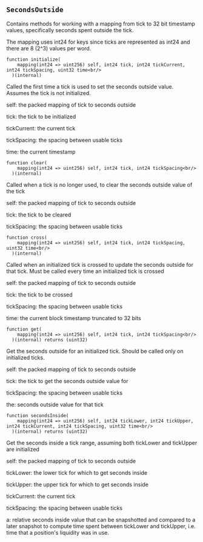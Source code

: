 
## `SecondsOutside`

Contains methods for working with a mapping from tick to 32 bit timestamp values, specifically seconds
spent outside the tick.

The mapping uses int24 for keys since ticks are represented as int24 and there are 8 (2^3) values per word.


 ```solidity 
 function initialize(
     mapping(int24 => uint256) self, int24 tick, int24 tickCurrent, int24 tickSpacing, uint32 time<br/>
   )(internal)
 ``` 

Called the first time a tick is used to set the seconds outside value. Assumes the tick is not
initialized.



self: the packed mapping of tick to seconds outside

tick: the tick to be initialized

tickCurrent: the current tick

tickSpacing: the spacing between usable ticks

time: the current timestamp


 ```solidity 
 function clear(
     mapping(int24 => uint256) self, int24 tick, int24 tickSpacing<br/>
   )(internal)
 ``` 

Called when a tick is no longer used, to clear the seconds outside value of the tick



self: the packed mapping of tick to seconds outside

tick: the tick to be cleared

tickSpacing: the spacing between usable ticks


 ```solidity 
 function cross(
     mapping(int24 => uint256) self, int24 tick, int24 tickSpacing, uint32 time<br/>
   )(internal)
 ``` 

Called when an initialized tick is crossed to update the seconds outside for that tick. Must be called
every time an initialized tick is crossed



self: the packed mapping of tick to seconds outside

tick: the tick to be crossed

tickSpacing: the spacing between usable ticks

time: the current block timestamp truncated to 32 bits


 ```solidity 
 function get(
     mapping(int24 => uint256) self, int24 tick, int24 tickSpacing<br/>
   )(internal) returns (uint32)
 ``` 

Get the seconds outside for an initialized tick. Should be called only on initialized ticks.



self: the packed mapping of tick to seconds outside

tick: the tick to get the seconds outside value for

tickSpacing: the spacing between usable ticks


the: seconds outside value for that tick

 ```solidity 
 function secondsInside(
     mapping(int24 => uint256) self, int24 tickLower, int24 tickUpper, int24 tickCurrent, int24 tickSpacing, uint32 time<br/>
   )(internal) returns (uint32)
 ``` 

Get the seconds inside a tick range, assuming both tickLower and tickUpper are initialized



self: the packed mapping of tick to seconds outside

tickLower: the lower tick for which to get seconds inside

tickUpper: the upper tick for which to get seconds inside

tickCurrent: the current tick

tickSpacing: the spacing between usable ticks


a: relative seconds inside value that can be snapshotted and compared to a later snapshot to compute
time spent between tickLower and tickUpper, i.e. time that a position's liquidity was in use.


